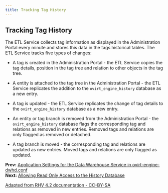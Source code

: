 ```yaml
---
title: Tracking Tag History
---
```


## Tracking Tag History

The ETL Service collects tag information as displayed in the Administration Portal every minute and stores this data in the tags historical tables. The ETL Service tracks five types of changes:

* A tag is created in the Administration Portal - the ETL Service copies the tag details, position in the tag tree and relation to other objects in the tag tree.

* A entity is attached to the tag tree in the Administration Portal - the ETL Service replicates the addition to the `ovirt_engine_history` database as a new entry.

* A tag is updated - the ETL Service replicates the change of tag details to the `ovirt_engine_history` database as a new entry.

* An entity or tag branch is removed from the Administration Portal - the `ovirt_engine_history` database flags the corresponding tag and relations as removed in new entries. Removed tags and relations are only flagged as removed or detached.

* A tag branch is moved - the corresponding tag and relations are updated as new entries. Moved tags and relations are only flagged as updated.

**Prev:** [Application Settings for the Data Warehouse Service in ovirt-engine-dwhd.conf](Application_Settings_for_the_Data_Warehouse_service_in_ovirt-engine-dwhd.conf) <br>
**Next:** [Allowing Read Only Access to the History Database](Allowing_Read_Only_Access_to_the_History_Database)

[Adapted from RHV 4.2 documentation - CC-BY-SA](https://access.redhat.com/documentation/en-us/red_hat_virtualization/4.2/html/data_warehouse_guide/tracking_tag_history)
